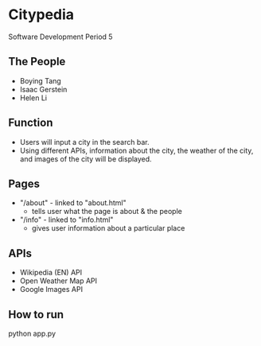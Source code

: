 # Citypedia
Software Development Period 5

## The People
- Boying Tang
- Isaac Gerstein
- Helen Li

## Function
- Users will input a city in the search bar.
- Using different APIs, information about the city, the weather of the city, and images of the city will be displayed.

## Pages
- "/about" - linked to "about.html"
  - tells user what the page is about & the people
- "/info" - linked to "info.html"
  - gives user information about a particular place

## APIs
- Wikipedia (EN) API
- Open Weather Map API
- Google Images API

## How to run
python app.py
